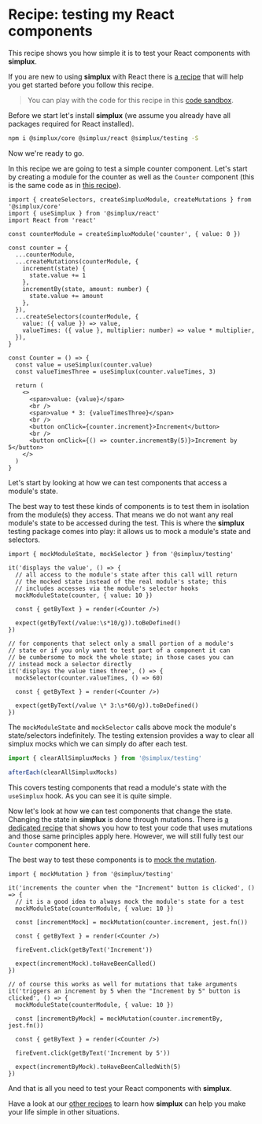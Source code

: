 # Recipe: testing my React components

This recipe shows you how simple it is to test your React components with **simplux**.

If you are new to using **simplux** with React there is [a recipe](../using-in-react-application#readme) that will help you get started before you follow this recipe.

> You can play with the code for this recipe in this [code sandbox](https://codesandbox.io/s/github/MrWolfZ/simplux/tree/master/recipes/react/testing-components).

Before we start let's install **simplux** (we assume you already have all packages required for React installed).

```sh
npm i @simplux/core @simplux/react @simplux/testing -S
```

Now we're ready to go.

In this recipe we are going to test a simple counter component. Let's start by creating a module for the counter as well as the `Counter` component (this is the same code as in [this recipe](../using-in-react-application#readme)).

```tsx
import { createSelectors, createSimpluxModule, createMutations } from '@simplux/core'
import { useSimplux } from '@simplux/react'
import React from 'react'

const counterModule = createSimpluxModule('counter', { value: 0 })

const counter = {
  ...counterModule,
  ...createMutations(counterModule, {
    increment(state) {
      state.value += 1
    },
    incrementBy(state, amount: number) {
      state.value += amount
    },
  }),
  ...createSelectors(counterModule, {
    value: ({ value }) => value,
    valueTimes: ({ value }, multiplier: number) => value * multiplier,
  }),
}

const Counter = () => {
  const value = useSimplux(counter.value)
  const valueTimesThree = useSimplux(counter.valueTimes, 3)

  return (
    <>
      <span>value: {value}</span>
      <br />
      <span>value * 3: {valueTimesThree}</span>
      <br />
      <button onClick={counter.increment}>Increment</button>
      <br />
      <button onClick={() => counter.incrementBy(5)}>Increment by 5</button>
    </>
  )
}
```

Let's start by looking at how we can test components that access a module's state.

The best way to test these kinds of components is to test them in isolation from the module(s) they access. That means we do not want any real module's state to be accessed during the test. This is where the **simplux** testing package comes into play: it allows us to mock a module's state and selectors.

```tsx
import { mockModuleState, mockSelector } from '@simplux/testing'

it('displays the value', () => {
  // all access to the module's state after this call will return
  // the mocked state instead of the real module's state; this
  // includes accesses via the module's selector hooks
  mockModuleState(counter, { value: 10 })

  const { getByText } = render(<Counter />)

  expect(getByText(/value:\s*10/g)).toBeDefined()
})

// for components that select only a small portion of a module's
// state or if you only want to test part of a component it can
// be cumbersome to mock the whole state; in those cases you can
// instead mock a selector directly
it('displays the value times three', () => {
  mockSelector(counter.valueTimes, () => 60)

  const { getByText } = render(<Counter />)

  expect(getByText(/value \* 3:\s*60/g)).toBeDefined()
})
```

The `mockModuleState` and `mockSelector` calls above mock the module's state/selectors indefinitely. The testing extension provides a way to clear all simplux mocks which we can simply do after each test.

```ts
import { clearAllSimpluxMocks } from '@simplux/testing'

afterEach(clearAllSimpluxMocks)
```

This covers testing components that read a module's state with the `useSimplux` hook. As you can see it is quite simple.

Now let's look at how we can test components that change the state. Changing the state in **simplux** is done through mutations. There is [a dedicated recipe](../../advanced/testing-code-using-mutations#readme) that shows you how to test your code that uses mutations and those same principles apply here. However, we will still fully test our `Counter` component here.

The best way to test these components is to [mock the mutation](../../advanced/testing-code-using-mutations#readme).

```tsx
import { mockMutation } from '@simplux/testing'

it('increments the counter when the "Increment" button is clicked', () => {
  // it is a good idea to always mock the module's state for a test
  mockModuleState(counterModule, { value: 10 })

  const [incrementMock] = mockMutation(counter.increment, jest.fn())

  const { getByText } = render(<Counter />)

  fireEvent.click(getByText('Increment'))

  expect(incrementMock).toHaveBeenCalled()
})

// of course this works as well for mutations that take arguments
it('triggers an increment by 5 when the "Increment by 5" button is clicked', () => {
  mockModuleState(counterModule, { value: 10 })

  const [incrementByMock] = mockMutation(counter.incrementBy, jest.fn())

  const { getByText } = render(<Counter />)

  fireEvent.click(getByText('Increment by 5'))

  expect(incrementByMock).toHaveBeenCalledWith(5)
})
```

And that is all you need to test your React components with **simplux**.

Have a look at our [other recipes](../../../../..#recipes) to learn how **simplux** can help you make your life simple in other situations.
